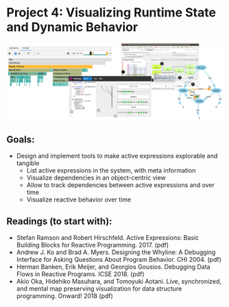 # Project 4: Visualizing Runtime State and Dynamic Behavior

![](screenshot.png)

## Goals:
- Design and implement tools to make active expressions explorable and tangible
  - List active expressions in the system, with meta information
  - Visualize dependencies in an object-centric view
  - Allow to track dependencies between active expressions and over time
  - Visualize reactive behavior over time

## Readings (to start with):
- Stefan Ramson and Robert Hirschfeld. Active Expressions: Basic Building Blocks for Reactive Programming. <Programming> 2017. (pdf)
- Andrew J. Ko and Brad A. Myers. Designing the Whyline: A Debugging Interface for Asking Questions About Program Behavior. CHI 2004. (pdf)
- Herman Banken, Erik Meijer, and Georgios Gousios. Debugging Data Flows in Reactive Programs. ICSE 2018. (pdf)
- Akio Oka, Hidehiko Masuhara, and Tomoyuki Aotani. Live, synchronized, and mental map preserving visualization for data structure programming. Onward! 2018 (pdf)
